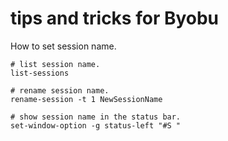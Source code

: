 # tips and tricks for Byobu

How to set session name.

```
# list session name.
list-sessions

# rename session name.
rename-session -t 1 NewSessionName

# show session name in the status bar.
set-window-option -g status-left "#S "
```
